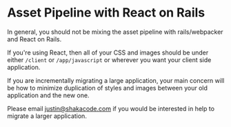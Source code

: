 # Asset Pipeline with React on Rails

In general, you should not be mixing the asset pipeline with rails/webpacker and React on Rails.

If you're using React, then all of your CSS and images should be under either `/client` or
`/app/javascript` or wherever you want your client side application.

If you are incrementally migrating a large application, your main concern will be how to minimize
duplication of styles and images between your old application and the new one.

Please email [justin@shakacode.com](mailto:justin@shakacode.com) if you would be interested in help
to migrate a larger application.
